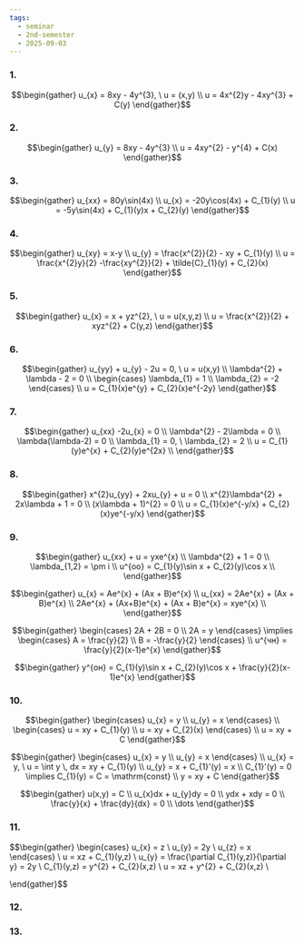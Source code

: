```yaml
---
tags:
  - seminar
  - 2nd-semester
  - 2025-09-03
---
```


### 1.

$$\begin{gather}
u_{x} = 8xy - 4y^{3}, \ u = (x,y) \\
u = 4x^{2}y - 4xy^{3} + C(y)
\end{gather}$$

### 2.

$$\begin{gather}
u_{y} = 8xy - 4y^{3} \\
u = 4xy^{2} - y^{4} + C(x)
\end{gather}$$

### 3. 

$$\begin{gather}
u_{xx} = 80y\sin(4x) \\
u_{x} = -20y\cos(4x) + C_{1}(y) \\
u = -5y\sin(4x) + C_{1}(y)x + C_{2}(y)
\end{gather}$$

### 4.

$$\begin{gather}
u_{xy} = x-y \\
u_{y} = \frac{x^{2}}{2} - xy + C_{1}(y) \\
u = \frac{x^{2}y}{2} -\frac{xy^{2}}{2} + \tilde{C}_{1}(y) + C_{2}(x)
\end{gather}$$

### 5.

$$\begin{gather}
u_{x} = x + yz^{2}, \ u = u(x,y,z) \\
u = \frac{x^{2}}{2} + xyz^{2} + C(y,z)
\end{gather}$$

### 6.

$$\begin{gather}
u_{yy} + u_{y} - 2u = 0, \ u = u(x,y) \\
\lambda^{2} + \lambda - 2 = 0 \\
\begin{cases}
\lambda_{1} = 1 \\
\lambda_{2} = -2
\end{cases} \\
u = C_{1}(x)e^{y} + C_{2}(x)e^{-2y}
\end{gather}$$

### 7.

$$\begin{gather}
u_{xx} -2u_{x} = 0 \\
\lambda^{2} - 2\lambda = 0 \\
\lambda(\lambda-2) = 0 \\
\lambda_{1} = 0, \ \lambda_{2} = 2 \\
u = C_{1}(y)e^{x} + C_{2}(y)e^{2x} \\
\end{gather}$$

### 8.

$$\begin{gather}
x^{2}u_{yy} + 2xu_{y} + u = 0 \\
x^{2}\lambda^{2} + 2x\lambda + 1 = 0 \\
(x\lambda + 1)^{2} = 0 \\
u = C_{1}(x)e^{-y/x} + C_{2}(x)ye^{-y/x}
\end{gather}$$

### 9.

$$\begin{gather}
u_{xx} + u = yxe^{x} \\
\lambda^{2} + 1 = 0 \\
\lambda_{1,2} = \pm i \\
u^{оо} = C_{1}(y)\sin x + C_{2}(y)\cos x \\
\end{gather}$$

$$\begin{gather}
u_{x} = Ae^{x} + (Ax + B)e^{x} \\
u_{xx} = 2Ae^{x} + (Ax + B)e^{x} \\
2Ae^{x} + (Ax+B)e^{x} + (Ax + B)e^{x} = xye^{x} \\
\end{gather}$$

$$\begin{gather}
\begin{cases}
2A + 2B = 0 \\
2A = y
\end{cases} \implies \begin{cases}
A = \frac{y}{2} \\
B = -\frac{y}{2}
\end{cases} \\
u^{чн} = \frac{y}{2}(x-1)e^{x}
\end{gather}$$

$$\begin{gather}
y^{он} = C_{1}(y)\sin x + C_{2}(y)\cos x + \frac{y}{2}(x-1)e^{x}
\end{gather}$$

### 10.

$$\begin{gather}
\begin{cases}
u_{x} = y \\
u_{y} = x
\end{cases} \\
\begin{cases}
u = xy + C_{1}(y) \\
u = xy + C_{2}(x)
\end{cases} \\
u = xy + C
\end{gather}$$

$$\begin{gather}
\begin{cases}
u_{x} = y \\
u_{y} = x
\end{cases} \\
u_{x} = y, \ u = \int y \, dx  = xy + C_{1}(y) \\
u_{y} = x + C_{1}'(y) = x \\
C_{1}'(y) = 0 \implies C_{1}(y) = C = \mathrm{const} \\
y = xy + C
\end{gather}$$

$$\begin{gather}
u(x,y) = C \\
u_{x}dx + u_{y}dy = 0 \\
ydx + xdy = 0 \\
\frac{y}{x} + \frac{dy}{dx} = 0 \\
\dots
\end{gather}$$

### 11.

$$\begin{gather}
\begin{cases}
u_{x} = z \\
u_{y} = 2y \\
u_{z} = x
\end{cases} \\
u = xz + C_{1}(y,z) \\
u_{y} = \frac{\partial C_{1}(y,z)}{\partial  y} = 2y \\
C_{1}(y,z) = y^{2} + C_{2}(x,z) \\
u = xz + y^{2} + C_{2}(x,z) \\

\end{gather}$$

### 12.



### 13.

